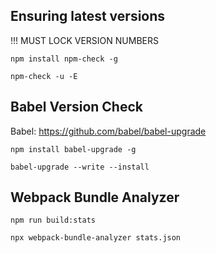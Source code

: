 ## Ensuring latest versions

!!! MUST LOCK VERSION NUMBERS

`npm install npm-check -g`

`npm-check -u -E`

## Babel Version Check

Babel: https://github.com/babel/babel-upgrade

`npm install babel-upgrade -g`

`babel-upgrade --write --install`

## Webpack Bundle Analyzer

`npm run build:stats`

`npx webpack-bundle-analyzer stats.json`

